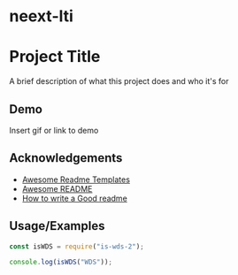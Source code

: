 # neext-lti

# Project Title

A brief description of what this project does and who it's for

## Demo

Insert gif or link to demo

## Acknowledgements

- [Awesome Readme Templates](https://awesomeopensource.com/project/elangosundar/awesome-README-templates)
- [Awesome README](https://github.com/matiassingers/awesome-readme)
- [How to write a Good readme](https://bulldogjob.com/news/449-how-to-write-a-good-readme-for-your-github-project)

## Usage/Examples

```javascript
const isWDS = require("is-wds-2");

console.log(isWDS("WDS"));
```
